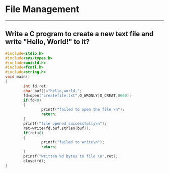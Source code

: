 # File Management
----
## Write a C program to create a new text file and write "Hello, World!" to it? 
```c
#include<stdio.h>
#include<sys/types.h>
#include<unistd.h>
#include<fcntl.h>
#include<string.h>
void main()
{
        int fd,ret;
        char buf[]="hello,world,";
        fd=open("createfile.txt",O_WRONLY|O_CREAT,0660);
        if(fd<0)
        {
                printf("failed to open the file \n");
                return;
        }
        printf("file opened successfully\n");
        ret=write(fd,buf,strlen(buf));
        if(ret<0)
        {
                printf("failed to write\n");
                return;
        }
        printf("written %d bytes to file \n",ret);
        close(fd);
}
```
